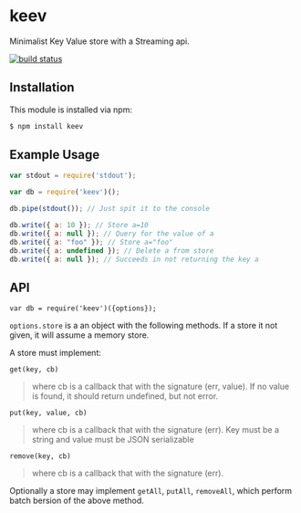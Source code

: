 # keev

Minimalist Key Value store with a Streaming api.

[![build status](https://secure.travis-ci.org/allain/keev.png)](http://travis-ci.org/allain/keev)

## Installation

This module is installed via npm:

``` bash
$ npm install keev
```

## Example Usage

``` js
var stdout = require('stdout');

var db = require('keev')();

db.pipe(stdout()); // Just spit it to the console

db.write({ a: 10 }); // Store a=10
db.write({ a: null }); // Query for the value of a
db.write({ a: "foo" }); // Store a="foo"
db.write({ a: undefined }); // Delete a from store
db.write({ a: null }); // Succeeds in not returning the key a
```

## API

```var db = require('keev')({options});```

`options.store` is a an object with the following methods. If a store it not given, it will assume a memory store.

A store must implement:

`get(key, cb)`
> where cb is a callback that with the signature (err, value).
> If no value is found, it should return undefined, but not
> error.

`put(key, value, cb)`
> where cb is a callback that with the signature (err).
> Key must be a string and value must be JSON serializable


`remove(key, cb)`
> where cb is a callback that with the signature (err).

Optionally a store may implement `getAll`, `putAll`, `removeAll`, which perform batch bersion of the above method.
